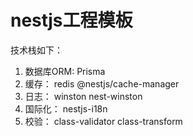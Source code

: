 # nestjs工程模板

技术栈如下：
1. 数据库ORM: Prisma
2. 缓存： redis @nestjs/cache-manager
3. 日志： winston nest-winston
4. 国际化： nestjs-i18n
5. 校验： class-validator class-transform